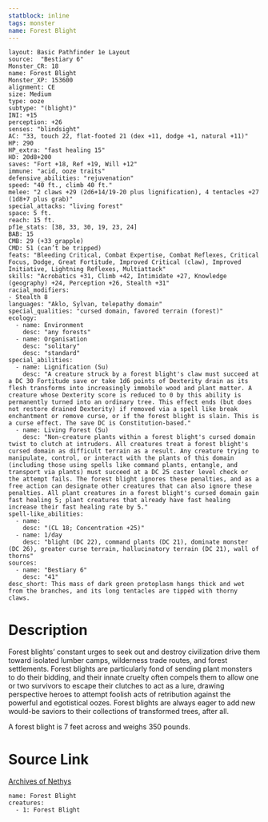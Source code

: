 ```yaml
---
statblock: inline
tags: monster
name: Forest Blight
---
```

```statblock
layout: Basic Pathfinder 1e Layout
source:  "Bestiary 6"
Monster_CR: 18
name: Forest Blight
Monster_XP: 153600
alignment: CE
size: Medium
type: ooze
subtype: "(blight)"
INI: +15
perception: +26
senses: "blindsight"
AC: "33, touch 22, flat-footed 21 (dex +11, dodge +1, natural +11)"
HP: 290
HP_extra: "fast healing 15"
HD: 20d8+200
saves: "Fort +18, Ref +19, Will +12"
immune: "acid, ooze traits"
defensive_abilities: "rejuvenation"
speed: "40 ft., climb 40 ft."
melee: "2 claws +29 (2d6+14/19-20 plus lignification), 4 tentacles +27 (1d8+7 plus grab)"
special_attacks: "living forest"
space: 5 ft.
reach: 15 ft.
pf1e_stats: [38, 33, 30, 19, 23, 24]
BAB: 15
CMB: 29 (+33 grapple)
CMD: 51 (can’t be tripped)
feats: "Bleeding Critical, Combat Expertise, Combat Reflexes, Critical Focus, Dodge, Great Fortitude, Improved Critical (claw), Improved Initiative, Lightning Reflexes, Multiattack"
skills: "Acrobatics +31, Climb +42, Intimidate +27, Knowledge (geography) +24, Perception +26, Stealth +31"
racial_modifiers:
- Stealth 8
languages: "Aklo, Sylvan, telepathy domain"
special_qualities: "cursed domain, favored terrain (forest)"
ecology:
  - name: Environment
    desc: "any forests"
  - name: Organisation
    desc: "solitary"
    desc: "standard"
special_abilities:
  - name: Lignification (Su)
    desc: "A creature struck by a forest blight's claw must succeed at a DC 30 Fortitude save or take 1d6 points of Dexterity drain as its flesh transforms into increasingly immobile wood and plant matter. A creature whose Dexterity score is reduced to 0 by this ability is permanently turned into an ordinary tree. This effect ends (but does not restore drained Dexterity) if removed via a spell like break enchantment or remove curse, or if the forest blight is slain. This is a curse effect. The save DC is Constitution-based."
  - name: Living Forest (Su)
    desc: "Non-creature plants within a forest blight's cursed domain twist to clutch at intruders. All creatures treat a forest blight's cursed domain as difficult terrain as a result. Any creature trying to manipulate, control, or interact with the plants of this domain (including those using spells like command plants, entangle, and transport via plants) must succeed at a DC 25 caster level check or the attempt fails. The forest blight ignores these penalties, and as a free action can designate other creatures that can also ignore these penalties. All plant creatures in a forest blight's cursed domain gain fast healing 5; plant creatures that already have fast healing increase their fast healing rate by 5."
spell-like_abilities:
  - name:
    desc: "(CL 18; Concentration +25)"
  - name: 1/day
    desc: "blight (DC 22), command plants (DC 21), dominate monster (DC 26), greater curse terrain, hallucinatory terrain (DC 21), wall of thorns"
sources:
  - name: "Bestiary 6"
    desc: "41"
desc_short: This mass of dark green protoplasm hangs thick and wet from the branches, and its long tentacles are tipped with thorny claws.
```
# Description
Forest blights’ constant urges to seek out and destroy civilization drive them toward isolated lumber camps, wilderness trade routes, and forest settlements. Forest blights are particularly fond of sending plant monsters to do their bidding, and their innate cruelty often compels them to allow one or two survivors to escape their clutches to act as a lure, drawing perspective heroes to attempt foolish acts of retribution against the powerful and egotistical oozes. Forest blights are always eager to add new would-be saviors to their collections of transformed trees, after all. 

A forest blight is 7 feet across and weighs 350 pounds.
# Source Link
[Archives of Nethys](https://aonprd.com/MonsterDisplay.aspx?ItemName=Forest%20Blight)
```encounter-table
name: Forest Blight
creatures:
  - 1: Forest Blight
```
